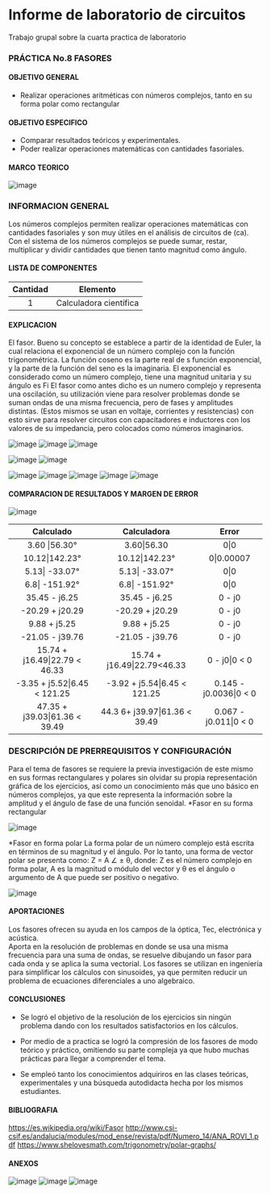 # Informe de laboratorio de circuitos
Trabajo grupal sobre la cuarta practica de laboratorio

### PRÁCTICA No.8 FASORES

#### OBJETIVO GENERAL
-	Realizar operaciones aritméticas con números complejos, tanto en su forma polar como rectangular
#### OBJETIVO ESPECIFICO
-	Comparar resultados teóricos y experimentales.
-	Poder realizar operaciones matemáticas con cantidades fasoriales.

#### MARCO TEORICO

![image](https://user-images.githubusercontent.com/76060654/107390218-78a34680-6ac5-11eb-9acc-47edd961bfac.png)
### INFORMACION GENERAL

Los números complejos permiten realizar operaciones matemáticas con cantidades fasoriales y son muy útiles en el análisis de circuitos de (ca). Con el sistema de los números complejos se puede sumar, restar, multiplicar y dividir cantidades que tienen tanto magnitud como ángulo.

#### LISTA DE COMPONENTES
|Cantidad|Elemento|
|:---:|:---:|
|1|Calculadora científica| 
#### EXPLICACION

El fasor. Bueno su concepto se establece a partir de la identidad de Euler, la cual relaciona el exponencial de un número complejo con la función trigonométrica. La función coseno es la parte real de s función exponencial, y la parte de la función del seno es la imaginaria.
El exponencial es considerado como un número complejo, tiene una magnitud unitaria y su ángulo es Fi 
El fasor como antes dicho es un numero complejo y representa una oscilación, su utilización viene para resolver problemas donde se suman ondas de una misma frecuencia, pero de fases y amplitudes distintas. (Estos mismos se usan en voltaje, corrientes y resistencias) con esto sirve para resolver circuitos con capacitadores e inductores con los valores de su impedancia, pero colocados como números imaginarios.

![image](https://user-images.githubusercontent.com/76060654/107332460-33a9f080-6a82-11eb-9316-bc64ca939307.png) ![image](https://user-images.githubusercontent.com/76060654/107332510-458b9380-6a82-11eb-9b41-7f03e3040802.png)
![image](https://user-images.githubusercontent.com/76060654/107333080-fa25b500-6a82-11eb-9bb3-b56af6180932.png)

![image](https://user-images.githubusercontent.com/76060654/107333235-2e00da80-6a83-11eb-8ec8-a5c2ee0f5776.png)
![image](https://user-images.githubusercontent.com/76060654/107333458-81732880-6a83-11eb-8b84-36c553ce673e.png)


![image](https://user-images.githubusercontent.com/76060654/107390809-126af380-6ac6-11eb-9306-4416446aedfe.png) ![image](https://user-images.githubusercontent.com/76060654/107390835-17c83e00-6ac6-11eb-9605-b5a669d9dfa4.png)
![image](https://user-images.githubusercontent.com/76060654/107334504-cd729d00-6a84-11eb-8631-d20f04dca268.png) 
![image](https://user-images.githubusercontent.com/76060654/107334539-d82d3200-6a84-11eb-8dbc-d05850719545.png) 
![image](https://user-images.githubusercontent.com/76060654/107334583-e3805d80-6a84-11eb-8d79-2eb3f2372fea.png) 

#### COMPARACION DE RESULTADOS Y MARGEN DE ERROR

![image](https://user-images.githubusercontent.com/76060654/107339713-feee6700-6a8a-11eb-8b5b-9f2fa1181fd5.png)


|Calculado|Calculadora|Error|
| :------: | :------: | :------: |
|3.60 \|56.30°| 3.60\|56.30| 0\|0|
|10.12\|142.23°| 10.12\|142.23°| 0\|0.00007|
|5.13\| -33.07°| 5.13\| -33.07°|0\|0|
|6.8\| -151.92°|6.8\| -151.92° | 0\|0|
|35.45 - j6.25|35.45 - j6.25 | 0 - j0|
|-20.29 + j20.29| -20.29 + j20.29|0 - j0 |
|9.88 + j5.25|9.88 + j5.25 |0 - j0 | 
|-21.05 - j39.76| -21.05 - j39.76| 0 - j0|
| 15.74 + j16.49\|22.79 < 46.33| 15.74 + j16.49\|22.79<46.33|0 - j0\|0 < 0|
| -3.35 + j5.52\|6.45 < 121.25|-3.92 + j5.54\|6.45 < 121.25 |0.145 - j0.0036\|0 < 0 |
| 47.35 + j39.03\|61.36 < 39.49| 44.3 6+ j39.97\|61.36 < 39.49|0.067 - j0.011\|0 < 0 |



### DESCRIPCIÓN DE PRERREQUISITOS Y CONFIGURACIÓN
Para el tema de fasores se requiere la previa investigación de este mismo en sus formas rectangulares y polares sin olvidar su propia representación gráfica de los ejercicios, así como un conocimiento más que uno básico en números complejos, ya que este representa la información sobre la amplitud y el ángulo de fase de una función senoidal.
*Fasor en su forma rectangular 

![image](https://user-images.githubusercontent.com/76060654/107335495-fba4ac80-6a85-11eb-9d54-e1dd5d4e4553.)

*Fasor en forma polar
La forma polar de un número complejo está escrita en términos de su magnitud y el ángulo. Por lo tanto, una forma de vector polar se presenta como:   Z = A ∠ ± θ, donde: Z es el número complejo en forma polar, A es la magnitud o módulo del vector y θ es el ángulo o argumento de A que puede ser positivo o negativo.


![image](https://user-images.githubusercontent.com/76060654/107335517-019a8d80-6a86-11eb-93cd-e9070ce919cf.png)




#### APORTACIONES
Los fasores ofrecen su ayuda en los campos de la óptica, Tec, electrónica y acústica.  
Aporta en la resolución de problemas en donde se usa una misma frecuencia para una suma de ondas, se resuelve dibujando un fasor para cada onda y se aplica la suma vectorial.
Los fasores se utilizan en ingeniería para simplificar los cálculos con sinusoides, ya que permiten reducir un problema de ecuaciones diferenciales a uno algebraico.

#### CONCLUSIONES

- Se logró el objetivo de la resolución de los ejercicios sin ningún problema dando con los resultados satisfactorios en los cálculos. 

- Por medio de a practica se logró la compresión de los fasores de modo teórico y práctico, omitiendo su parte compleja ya que hubo muchas prácticas para llegar a comprender el tema.

-  Se empleó tanto los conocimientos adquiriros en las clases teóricas, experimentales y una búsqueda autodidacta hecha por los mismos estudiantes. 

####  BIBLIOGRAFIA
https://es.wikipedia.org/wiki/Fasor
http://www.csi-csif.es/andalucia/modules/mod_ense/revista/pdf/Numero_14/ANA_ROVI_1.pdf
https://www.shelovesmath.com/trigonometry/polar-graphs/

#### ANEXOS

![image](https://user-images.githubusercontent.com/76060654/107334827-35c17e80-6a85-11eb-9316-0d52ef4fb953.png)
![image](https://user-images.githubusercontent.com/76060654/107334838-3a863280-6a85-11eb-89a4-8b1dba7d00c9.png)
![image](https://user-images.githubusercontent.com/76060654/107334855-407c1380-6a85-11eb-952f-f2a994bad3ae.png)
